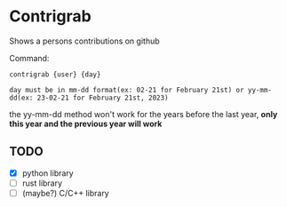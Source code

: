 # Contrigrab
Shows a persons contributions on github

Command: 
```
contrigrab {user} {day}

day must be in mm-dd format(ex: 02-21 for February 21st) or yy-mm-dd(ex: 23-02-21 for February 21st, 2023)
```

the yy-mm-dd method won't work for the years before the last year, **only this year and the previous year will work**

## TODO
- [x] python library
- [ ] rust library
- [ ] (maybe?) C/C++ library
